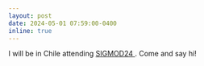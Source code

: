 ```yaml
---
layout: post
date: 2024-05-01 07:59:00-0400
inline: true
---
```


I will be in Chile attending <a href= 'https://2024.sigmod.org/' > SIGMOD24 </a>. Come and say hi!